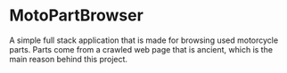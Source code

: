 # MotoPartBrowser
A simple full stack application that is made for browsing used motorcycle parts. Parts come from a crawled web page that is ancient, which is the main reason behind this project.
